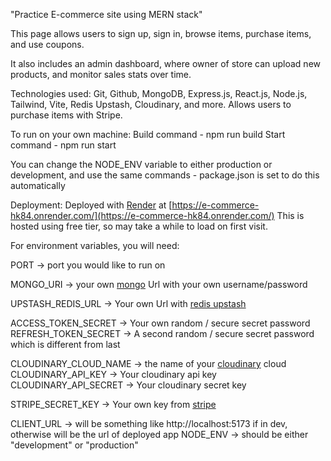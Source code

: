 "Practice E-commerce site using MERN stack"


This page allows users to sign up, sign in, browse items, purchase items, 
and use coupons.

It also includes an admin dashboard, where owner of store can upload new products,
and monitor sales stats over time.


Technologies used:
Git, Github, MongoDB, Express.js, React.js, Node.js, Tailwind, Vite,
Redis Upstash, Cloudinary, and more. Allows users to purchase items with Stripe.

To run on your own machine: 
Build command - npm run build
Start command - npm run start 

You can change the NODE_ENV variable to either production or development, 
and use the same commands - package.json is set to do this automatically


Deployment:
Deployed with [Render](https://render.com/) at [https://e-commerce-hk84.onrender.com/](https://e-commerce-hk84.onrender.com/)
This is hosted using free tier, so may take a while to load on first visit.

For environment variables, you will need:

PORT -> port you would like to run on

MONGO_URI -> your own [mongo](https://www.mongodb.com/) Url with your own username/password

UPSTASH_REDIS_URL -> Your own Url with [redis upstash](https://upstash.com/)

ACCESS_TOKEN_SECRET -> Your own random / secure secret password
REFRESH_TOKEN_SECRET -> A second random / secure secret password which is different from last

CLOUDINARY_CLOUD_NAME -> the name of your [cloudinary](https://cloudinary.com/) cloud
CLOUDINARY_API_KEY -> Your cloudinary api key
CLOUDINARY_API_SECRET -> Your cloudinary secret key

STRIPE_SECRET_KEY -> Your own key from [stripe](https://stripe.com/)

CLIENT_URL -> will be something like http://localhost:5173 if in dev, otherwise will be the url of deployed app
NODE_ENV -> should be either "development" or "production"
